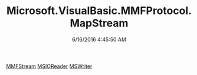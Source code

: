 ﻿---
title: Microsoft.VisualBasic.MMFProtocol.MapStream
date: 6/16/2016 4:45:50 AM
---

[MMFStream](T-Microsoft.VisualBasic.MMFProtocol.MapStream.MMFStream.html)
[MSIOReader](T-Microsoft.VisualBasic.MMFProtocol.MapStream.MSIOReader.html)
[MSWriter](T-Microsoft.VisualBasic.MMFProtocol.MapStream.MSWriter.html)
